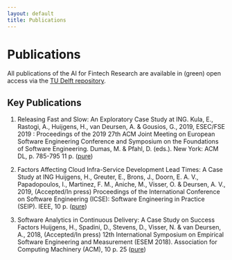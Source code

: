 ```yaml
---
layout: default
title: Publications
---
```


# Publications

All publications of the AI for Fintech Research are available in (green) open access via the [TU Delft repository][pure].

[pure]: https://pure.tudelft.nl


## Key Publications

1. Releasing Fast and Slow: An Exploratory Case Study at ING. Kula, E., Rastogi, A., Huijgens, H., van Deursen, A. & Gousios, G., 2019, ESEC/FSE 2019 : Proceedings of the 2019 27th ACM Joint Meeting on European Software Engineering Conference and Symposium on the Foundations of Software Engineering. Dumas, M. & Pfahl, D. (eds.). New York: ACM DL, p. 785-795 11 p. ([pure](https://pure.tudelft.nl/portal/en/publications/releasing-fast-and-slow(161e54d5-66d2-4dfe-b24b-93fbaacbaf01).html))

1. Factors Affecting Cloud Infra-Service Development Lead Times: A Case Study at ING
Huijgens, H., Greuter, E., Brons, J., Doorn, E. A. V., Papadopoulos, I., Martinez, F. M., Aniche, M., Visser, O. & Deursen, A. V., 2019, (Accepted/In press) Proceedings of the International Conference on Software Engineering (ICSE): Software Engineering in Practice (SEIP). IEEE, 10 p. ([pure](https://pure.tudelft.nl/portal/en/publications/factors-affecting-cloud-infraservice-development-lead-times-a-case-study-at-ing(b18f4405-c784-4bf0-8a25-d71e042f85b1).html))

1. Software Analytics in Continuous Delivery: A Case Study on Success Factors
Huijgens, H., Spadini, D., Stevens, D., Visser, N. & van Deursen, A., 2018, (Accepted/In press) 12th International Symposium on Empirical Software Engineering and Measurement (ESEM 2018). Association for Computing Machinery (ACM), 10 p. 25 ([pure](https://pure.tudelft.nl/portal/en/publications/software-analytics-in-continuous-delivery-a-case-study-on-success-factors(9c5d1df6-e244-4fdc-933d-8bc36f9e3bd4).html))

